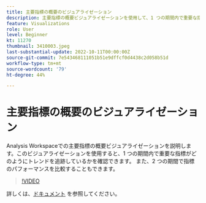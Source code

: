 ```yaml
---
title: 主要指標の概要のビジュアライゼーション
description: 主要指標の概要ビジュアライゼーションを使用して、1 つの期間内で重要な指標がトレンドを示している様子を確認できます。
feature: Visualizations
role: User
level: Beginner
kt: 11270
thumbnail: 3410003.jpeg
last-substantial-update: 2022-10-11T00:00:00Z
source-git-commit: 7e543468111051b51e9dffcf0d4438c2d058b51d
workflow-type: tm+mt
source-wordcount: '79'
ht-degree: 44%

---
```



# 主要指標の概要のビジュアライゼーション

Analysis Workspaceでの主要指標の概要ビジュアライゼーションを説明します。このビジュアライゼーションを使用すると、1 つの期間内で重要な指標がどのようにトレンドを追跡しているかを確認できます。 また、2 つの期間で指標のパフォーマンスを比較することもできます。

>[!VIDEO](https://video.tv.adobe.com/v/3410003/?quality=12&learn=on)

詳しくは、[ドキュメント](https://experienceleague.adobe.com/docs/analytics/analyze/analysis-workspace/visualizations/key-metric.html?lang=ja) を参照してください。
